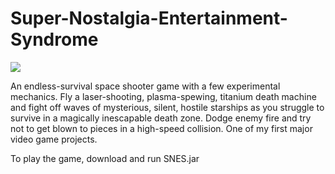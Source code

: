 # Super-Nostalgia-Entertainment-Syndrome
![](https://github.com/INeedAUniqueUsername/Super-Nostalgia-Entertainment-Syndrome/blob/master/Preview.png)

An endless-survival space shooter game with a few experimental mechanics. Fly a laser-shooting, plasma-spewing, titanium death machine and fight off waves of mysterious, silent, hostile starships as you struggle to survive in a magically inescapable death zone. Dodge enemy fire and try not to get blown to pieces in a high-speed collision. One of my first major video game projects.

To play the game, download and run SNES.jar
